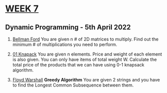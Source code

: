 # [WEEK 7](https://www.hackerrank.com/daa-lab-day705042022/challenges)

## Dynamic Programming - 5th April 2022

1. [Bellman Ford](1_bellman_ford.c)
   You are given n # of 2D matrices to multiply. Find out the minimum # of multiplications you need to perform.

2. [01 Knapack](2_01_knapsack.c)
   You are given n elements. Price and weight of each element is also given. You can only have items of total weight W. Calculate the total price of the products that we can have using 0-1 knapsack algorithm.

3. [Floyd Warshall](3_floyd_warshall.c)
   **Greedy Algorithm** You are given 2 strings and you have to find the Longest Common Subsequence between them.
